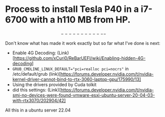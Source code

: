 # Process to install Tesla P40 in a i7-6700 with a h110 MB from HP.
$$------------$$

Don't know what has made it work exactly but so far what I've done is next:

* Enable 4G Decoding: (Link)[https://github.com/xCuri0/ReBarUEFI/wiki/Enabling-hidden-4G-decoding]
* `GRUB_CMDLINE_LINUX_DEFAULT="pci=realloc pci=nocrs"` in /etc/default/grub (link)[https://forums.developer.nvidia.com/t/nvidia-kernel-driver-cannot-bind-to-rtx-3060-laptop-gpu/175990/13]
* Using the drivers provided by Cuda tolkit
* did this settings: (Link)[https://forums.developer.nvidia.com/t/nvidia-smi-no-devices-were-found-vmware-esxi-ubuntu-server-20-04-03-with-rtx3070/202904/42]

All this in a ubuntu server 22.04
